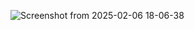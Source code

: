![Screenshot from 2025-02-06 18-06-38](https://github.com/user-attachments/assets/5a81ee1c-221c-4247-b17f-4bc07a84873f)
